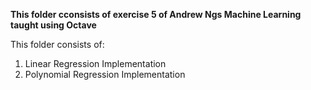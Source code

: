 **This folder cconsists of exercise 5 of Andrew Ngs Machine Learning taught using Octave**

This folder consists of:
1. Linear Regression Implementation
2. Polynomial Regression Implementation
